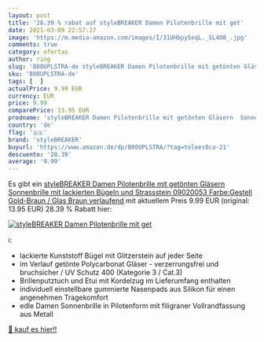 ```yaml
---
layout: post
title: '28.39 % rabat auf styleBREAKER Damen Pilotenbrille mit get'
date: 2021-03-09 22:57:27
image: 'https://m.media-amazon.com/images/I/31UHbpy5xqL._SL400_.jpg'
comments: true
category: ofertas
author: ring
slug: 'B00UPLSTRA-de styleBREAKER Damen Pilotenbrille mit getönten Gläsern...'
sku: 'B00UPLSTRA-de'
tags: [  ]
actualPrice: 9.99 EUR
currency: EUR
price: 9.99
comparePrice: 13.95 EUR
prodname: 'styleBREAKER Damen Pilotenbrille mit getönten Gläsern  Sonnenbrille mit lackierten Bügeln und Strassstein 09020053  Farbe:Gestell Gold-Braun / Glas Braun verlaufend'
country: 'de'
flag: '🇩🇪'
brand: 'styleBREAKER'
buyurl: 'https://www.amazon.de/dp/B00UPLSTRA/?tag=tolees0ca-21'
descuento: '28.39'
average: '9.99'
---
```


Es gibt ein [styleBREAKER Damen Pilotenbrille mit getönten Gläsern  Sonnenbrille mit lackierten Bügeln und Strassstein 09020053  Farbe:Gestell Gold-Braun / Glas Braun verlaufend](https://www.amazon.de/dp/B00UPLSTRA/?tag=tolees0ca-21) mit aktuellem Preis 9.99 EUR (original: 13.95 EUR) 28.39 % Rabatt hier:

[![styleBREAKER Damen Pilotenbrille mit get](https://m.media-amazon.com/images/I/31UHbpy5xqL._SL400_.jpg)](https://www.amazon.de/dp/B00UPLSTRA/?tag=tolees0ca-21)

ℹ️:

- lackierte Kunststoff Bügel mit Glitzerstein auf jeder Seite
- im Verlauf getönte Polycarbonat Gläser - verzerrungsfrei und bruchsicher / UV Schutz 400 (Kategorie 3 / Cat.3)
- Brillenputztuch und Etui mit Kordelzug im Lieferumfang enthalten
- individuell einstellbare gummierte Nasenpads aus Silikon für einen angenehmen Tragekomfort
- edle Damen Sonnenbrille in Pilotenform mit filigraner Vollrandfassung aus Metall

[🛒 kauf es hier!!](https://www.amazon.de/dp/B00UPLSTRA/?tag=tolees0ca-21)
